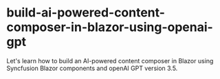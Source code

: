 # build-ai-powered-content-composer-in-blazor-using-openai-gpt
Let's learn how to build an AI-powered content composer in Blazor using Syncfusion Blazor components and openAI GPT version 3.5.
